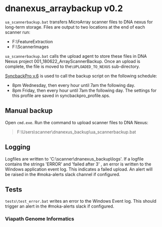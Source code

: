 # dnanexus_arraybackup v0.2

`ua_scannerbackup.bat` transfers MicroArray scanner files to DNA nexus for long-term storage. Files are output to two locations at the end of each scanner run:
*  F:\FeatureExtraction
*  F:\ScannerImages

`ua_scannerbackup.bat` calls the upload agent to store these files in DNA Nexus project 001_180622_ArrayScannerBackup. Once an upload is complete, the file is moved to the`\UPLOADED_TO_NEXUS` sub-directory.

[SyncbackPro v.6](https://www.2brightsparks.com/syncback/sbpro.html) is used to call the backup script on the following schedule:
- 8pm Wednesday, then every hour until 7am the following day.
- 8pm Friday, then every hour until 7am the following day.
The settings for this profile are saved in syncbackpro_profile.sps.

## Manual backup
Open `cmd.exe`. Run the command to upload scanner files to DNA Nexus:
> F:\Users\scanner\dnanexus_backup\ua_scannerbackup.bat

## Logging
Logfiles are written to 'C:\scanner\dnanexus_backup\logs'. If a logfile contains the strings 'ERROR' and 'failed after 3' , an error is written to the Windows application event log. This indicates a failed upload. An alert will be raised in the #moka-alerts slack channel if configured.

## Tests
`tests\test_error.bat` writes an error to the Windows Event log. This should trigger an alert in the #moka-alerts slack if configured.

### Viapath Genome Informatics
